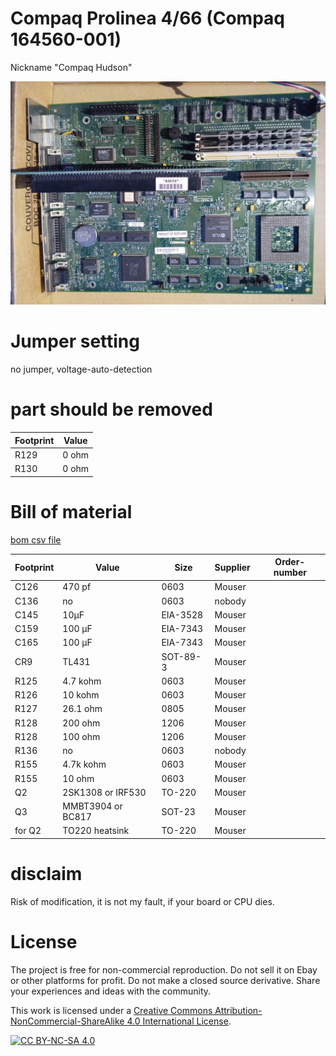 # Compaq Prolinea 4/66 (Compaq 164560-001) 
Nickname "Compaq Hudson" 

![pictures](https://github.com/matt1187/3.3V-adventure/blob/main/compaq_hudson/hudson.jpg)


# Jumper setting
no jumper, voltage-auto-detection

# part should be removed
|Footprint|Value|
|------|----|
|R129|0 ohm|
|R130|0 ohm|

# Bill of material
[bom csv file](https://github.com/matt1187/3.3V-adventure/blob/main/compaq_hudson/hudson3.3V.csv)

|Footprint|Value|Size|Supplier|Order-number|
|--------------|-----|-----|-------|-----------------|
|C126| 470 pf|0603|Mouser||
|C136| no |0603|nobody||
|C145| 10µF |EIA-3528|Mouser||
|C159| 100 µF|EIA-7343|Mouser||
|C165| 100 µF|EIA-7343|Mouser||
|CR9| TL431 |SOT-89-3|Mouser||
|R125| 4.7 kohm|0603|Mouser||
|R126| 10 kohm|0603|Mouser||
|R127| 26.1 ohm|0805|Mouser||
|R128| 200 ohm|1206|Mouser||
|R128| 100 ohm|1206|Mouser||
|R136| no |0603|nobody||
|R155| 4.7k kohm|0603|Mouser||
|R155| 10 ohm|0603|Mouser||
|Q2|2SK1308 or IRF530|TO-220|Mouser||
|Q3|MMBT3904 or BC817|SOT-23|Mouser||
|for Q2|TO220 heatsink|TO-220|Mouser||




# disclaim
Risk of modification, it is not my fault, if your board or CPU dies.


# License
The project is free for non-commercial reproduction. Do not sell it on Ebay or other platforms for profit. Do not make a closed source derivative. Share your experiences and ideas with the community.

This work is licensed under a [Creative Commons Attribution-NonCommercial-ShareAlike 4.0 International License][cc-by-nc-sa].

[![CC BY-NC-SA 4.0][cc-by-nc-sa-image]][cc-by-nc-sa]

[cc-by-nc-sa]: http://creativecommons.org/licenses/by-nc-sa/4.0/
[cc-by-nc-sa-image]: https://licensebuttons.net/l/by-nc-sa/4.0/88x31.png
